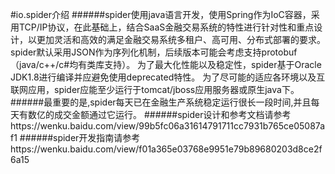 #io.spider介绍
######spider使用java语言开发，使用Spring作为IoC容器，采用TCP/IP协议，在此基础上，结合SaaS金融交易系统的特性进行针对性和重点设计，以更加灵活和高效的满足金融交易系统多租户、高可用、分布式部署的要求。spider默认采用JSON作为序列化机制，后续版本可能会考虑支持protobuf（java/c++/c#均有类库支持）。	为了最大化性能以及稳定性，spider基于Oracle JDK1.8进行编译并应避免使用deprecated特性。	为了尽可能的适应各环境以及互联网应用，spider应能至少运行于tomcat/jboss应用服务器或原生java下。
######最重要的是,spider每天已在金融生产系统稳定运行很长一段时间,并且每天有数亿的成交金额通过它运行。
######spider设计和参考文档请参考https://wenku.baidu.com/view/99b5fc06a31614791711cc7931b765ce05087af1
######spider开发指南请参考https://wenku.baidu.com/view/f01a365e03768e9951e79b89680203d8ce2f6a15